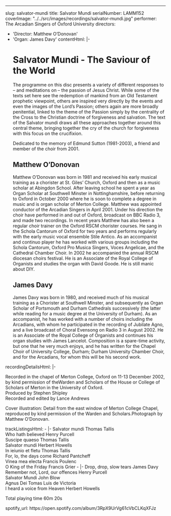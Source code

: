 ---
slug: salvator-mundi
title: Salvator Mundi
serialNumber: LAMM152
coverImage: "../../src/images/recordings/salvator-mundi.jpg"
performer: The Arcadian Singers of Oxford University
directors:
- 'Director: Matthew O’Donovan'
- 'Organ: James Davy'
contentHtml: |-
  <h1>Salvator Mundi - The Saviour of the World</h1>
  <p>The programme on this disc presents a variety of different responses to – and meditations on – the passion of Jesus Christ. While some of the texts set here see the redemption of mankind from an Old Testament prophetic viewpoint, others are inspired very directly by the events and even the images of the Lord’s Passion; others again are more broadly penitential, linked to the theme of the Passion simply by the centrality of the Cross to the Christian doctrine of forgiveness and salvation. The text of the Salvator mundi draws all these approaches together around this central theme, bringing together the cry of the church for forgiveness with this focus on the crucifixion.</p>
  <p>Dedicated to the memory of Edmund Sutton (1981-2003), a friend and member of the choir from 2001.</p>
  <h2>Matthew O’Donovan</h2>
  <p class="staff">Matthew O’Donovan was born in 1981 and received his early musical training as a chorister at St. Giles’ Church, Oxford and then as a music scholar at Abingdon School. After leaving school he spent a year as Organ Scholar at Southwell Minster in Nottinghamshire, before returning to Oxford in October 2000 where he is soon to complete a degree in music and is organ scholar of Merton College. Matthew was appointed conductor of the Arcadian Singers in April 2001. Under his direction the choir have performed in and out of Oxford, broadcast on BBC Radio 3, and made two recordings. In recent years Matthew has also been a regular choir trainer on the Oxford RSCM chorister courses. He sang in the Schola Cantorum of Oxford for two years and performs regularly with the early music vocal ensemble Stile Antico. As an accompanist and continuo player he has worked with various groups including the Schola Cantorum, Oxford Pro Musica Singers, Voces Angelicae, and the Cathedral Chamber Choir. In 2002 he accompanied the annual RSCM diocesan choirs festival. He is an Associate of the Royal College of Organists and studies the organ with David Goode. He is still manic about DIY.</p>
  <h2>James Davy</h2>
  <p class="staff">James Davy was born in 1980, and received much of his musical training as a Chorister at Southwell Minster, and subsequently as Organ Scholar of Portsmouth and Durham Cathedrals successively (the latter while reading for a music degree at the University of Durham). As an accompanist, he has worked with a number of choirs including the Arcadians, with whom he participated in the recording of Jubilate Agno, and a live broadcast of Choral Evensong on Radio 3 in August 2002. He is an Associate of the Royal College of Organists and continues his organ studies with James Lancelot. Composition is a spare-time activity, but one that he very much enjoys, and he has written for the Chapel Choir of University College, Durham; Durham University Chamber Choir, and for the Arcadians, for whom this will be his second work.</p>
recordingDetailsHtml: |-
  <div id="details">Recorded in the chapel of Merton College, Oxford on 11-13 December 2002, by kind permission of theWarden and Scholars of the House or College of Scholars of Merton in the University of Oxford.<br>
    Produced by Stephen Shipley<br>
    Recorded and edited by Lance Andrews
    <p>Cover illustration: Detail from the east window of Merton College Chapel, reproduced by kind permission of the Warden and Scholars.Photograph by Matthew O’Donovan.</p>
  </div>
trackListingsHtml:
- |-
  <span class="trackname">Salvator mundi </span> <span class="composer">Thomas Tallis</span><br>
  <span class="trackname"> Who hath believed</span><span class="composer"> Henry Purcell</span><br>
  <span class="trackname"> Suscipe quaeso </span> <span class="composer">Thomas Tallis</span><br>
  <span class="trackname"> Salvator mundi </span> <span class="composer">Herbert Howells</span><br>
  <span class="trackname"> In ieiunio et fletu </span> <span class="composer">Thomas Tallis</span><br>
  <span class="trackname"> For, lo, the days come </span> <span class="composer">Richard Pantcheff</span><br>
  <span class="trackname"> Vinea mea electa </span> <span class="composer">Francis Poulenc</span><br>
  <span class="trackname"> O King of the Friday</span><span class="composer"> Francis Grier</span>
- |-
  <span class="trackname">Drop, drop, slow tears </span> <span class="composer">James Davy</span><br>
  <span class="trackname"> Remember not, Lord, our offences </span> <span class="composer">Henry Purcell</span><br>
  <span class="trackname"> Salvator Mundi </span> <span class="composer">John Blow</span><br>
  <span class="trackname"> Agnus Dei Tomas</span><span class="composer"> Luis de Victoria</span><br>
  <span class="trackname"> I heard a voice from Heaven </span> <span class="composer">Herbert Howells</span>
  <p><span id="playingtime">Total playing time 60m 20s</span></p>
spotify_url: https://open.spotify.com/album/3RpX9UrVg61cVbCLKqXFJz
